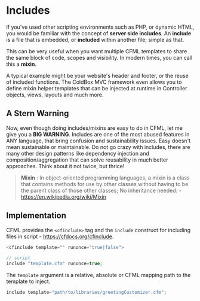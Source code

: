 # Includes

If you've used other scripting environments such as PHP, or dynamic HTML, you would be familiar with the concept of **server side includes**.  An **include** is a file that is embedded, or **included** within another file; simple as that. 

This can be very useful when you want multiple CFML templates to share the same block of code, scopes and visibility.  In modern times, you can call this a **mixin**. 

A typical example might be your website's header and footer, or the reuse of included functions.  The ColdBox MVC framework even allows you to define mixin helper templates that can be injected at runtime in Controller objects, views, layouts and much more.

## A Stern Warning

Now, even though doing includes/mixins are easy to do in CFML, let me give you a **BIG WARNING**.  Includes are one of the most abused features in ANY language, that bring confusion and sustainability issues.  Easy doesn't mean sustainable or maintainable.  Do not go crazy with includes, there are many other design patterns like dependency injection and composition/aggregation that can solve reusability in much better approaches.  Think about it not twice, but thrice!

> **Mixin** : In object-oriented programming languages, a mixin is a class that contains methods for use by other classes without having to be the parent class of those other classes; No inheritance needed. - https://en.wikipedia.org/wiki/Mixin

## Implementation

CFML provides the `<cfinclude>` tag and the `include` construct for including files in script - https://cfdocs.org/cfinclude.

```js
<cfinclude template="" runonce="true|false">

// script
include "template.cfm" runonce=true;
```

The `template` argument is a relative, absolute or CFML mapping path to the template to inject.

```js
include template="path/to/libraries/greetingCustomizer.cfm";
